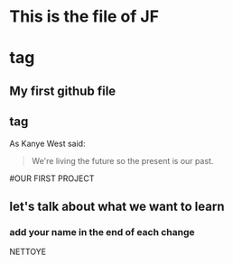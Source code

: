 


# This is the file of JF <h1> tag

## My first github file <h2> tag


As Kanye West said:

> We're living the future so
> the present is our past.

#OUR FIRST PROJECT
## let's talk about what we want to learn
### add your name in the end of each change

NETTOYE

